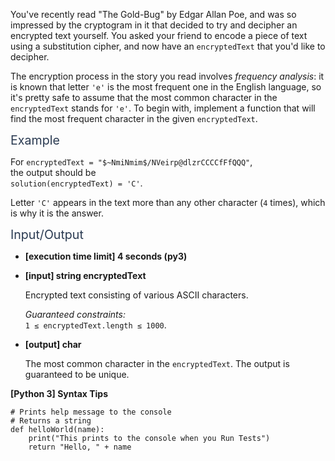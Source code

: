 <p>You've recently read "The Gold-Bug" by Edgar Allan Poe, and was so impressed by the cryptogram in it that decided to try and decipher an encrypted text yourself. You asked your friend to encode a piece of text using a substitution cipher, and now have an <code>encryptedText</code> that you'd like to decipher.</p>
<p>The encryption process in the story you read involves <em>frequency analysis</em>: it is known that letter <code>'e'</code> is the most frequent one in the English language, so it's pretty safe to assume that the most common character in the <code>encryptedText</code> stands for <code>'e'</code>. To begin with, implement a function that will find the most frequent character in the given <code>encryptedText</code>.</p>
<p><span class="markdown--header" style="color:#2b3b52;font-size:1.4em">Example</span></p>
<p>For <code>encryptedText = "$~NmiNmim$/NVeirp@dlzrCCCCfFfQQQ"</code>,<br />
the output should be<br />
<code>solution(encryptedText) = 'C'</code>.</p>
<p>Letter <code>'C'</code> appears in the text more than any other character (<code>4</code> times), which is why it is the answer.</p>
<p><span class="markdown--header" style="color:#2b3b52;font-size:1.4em">Input/Output</span></p>
<ul>
<li>
<p><strong>[execution time limit] 4 seconds (py3)</strong></p>
</li>
<li>
<p><strong>[input] string encryptedText</strong></p>
<p>Encrypted text consisting of various ASCII characters.</p>
<p><em>Guaranteed constraints:</em><br />
<code>1 ≤ encryptedText.length ≤ 1000</code>.</p>
</li>
<li>
<p><strong>[output] char</strong></p>
<p>The most common character in the <code>encryptedText</code>. The output is guaranteed to be unique.</p>
</li>
</ul>
<p><strong>[Python 3] Syntax Tips</strong></p>
<pre><code class="language-python"><span class="hljs-comment"># Prints help message to the console</span>
<span class="hljs-comment"># Returns a string</span>
<span class="hljs-keyword">def</span> <span class="hljs-title function_">helloWorld</span>(<span class="hljs-params">name</span>):
    <span class="hljs-built_in">print</span>(<span class="hljs-string">"This prints to the console when you Run Tests"</span>)
    <span class="hljs-keyword">return</span> <span class="hljs-string">"Hello, "</span> + name

</code></pre>
